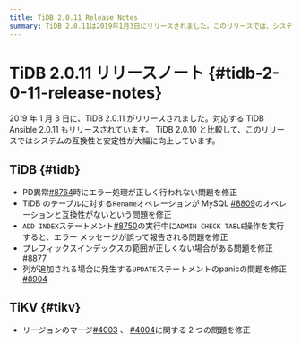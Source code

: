 ```yaml
---
title: TiDB 2.0.11 Release Notes
summary: TiDB 2.0.11は2019年1月3日にリリースされました。このリリースでは、システムの互換性と安定性が大幅に向上しています。TiDBの修正には、PD異常時のエラー処理、テーブルのRenameオペレーションの修正、ADD INDEXステートメントの実行中のエラー メッセージの修正などが含まれます。TiKVの修正には、リージョンのマージに関する2つの問題の修正が含まれます。TiDB Ansible 2.0.11もリリースされています。
---
```


# TiDB 2.0.11 リリースノート {#tidb-2-0-11-release-notes}

2019 年 1 月 3 日に、TiDB 2.0.11 がリリースされました。対応する TiDB Ansible 2.0.11 もリリースされています。 TiDB 2.0.10 と比較して、このリリースではシステムの互換性と安定性が大幅に向上しています。

## TiDB {#tidb}

-   PD異常[#8764](https://github.com/pingcap/tidb/pull/8764)時にエラー処理が正しく行われない問題を修正
-   TiDB のテーブルに対する`Rename`オペレーションが MySQL [#8809](https://github.com/pingcap/tidb/pull/8809)のオペレーションと互換性がないという問題を修正
-   `ADD INDEX`ステートメント[#8750](https://github.com/pingcap/tidb/pull/8750)の実行中に`ADMIN CHECK TABLE`操作を実行すると、エラー メッセージが誤って報告される問題を修正
-   プレフィックスインデックスの範囲が正しくない場合がある問題を修正[#8877](https://github.com/pingcap/tidb/pull/8877)
-   列が追加される場合に発生する`UPDATE`ステートメントのpanicの問題を修正[#8904](https://github.com/pingcap/tidb/pull/8904)

## TiKV {#tikv}

-   リージョンのマージ[#4003](https://github.com/tikv/tikv/pull/4003) 、 [#4004](https://github.com/tikv/tikv/pull/4004)に関する 2 つの問題を修正
